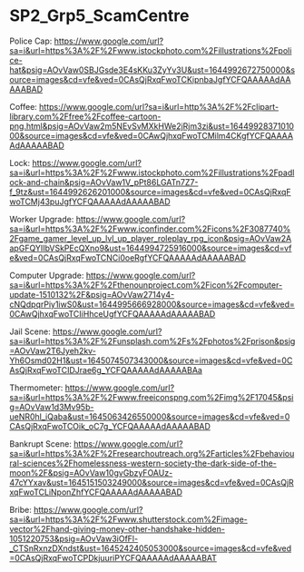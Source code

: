 # SP2_Grp5_ScamCentre

Police Cap:
https://www.google.com/url?sa=i&url=https%3A%2F%2Fwww.istockphoto.com%2Fillustrations%2Fpolice-hat&psig=AOvVaw0SBJGsde3E4sKKu3ZyYv3U&ust=1644992672750000&source=images&cd=vfe&ved=0CAsQjRxqFwoTCKipnbaJgfYCFQAAAAAdAAAAABAD

Coffee:
https://www.google.com/url?sa=i&url=http%3A%2F%2Fclipart-library.com%2Ffree%2Fcoffee-cartoon-png.html&psig=AOvVaw2m5NEvSvMXkHWe2jRjm3zi&ust=1644992837101000&source=images&cd=vfe&ved=0CAwQjhxqFwoTCMilm4CKgfYCFQAAAAAdAAAAABAD

Lock:
https://www.google.com/url?sa=i&url=https%3A%2F%2Fwww.istockphoto.com%2Fillustrations%2Fpadlock-and-chain&psig=AOvVaw1V_pPt86LGATn7Z7-f_9tz&ust=1644992626201000&source=images&cd=vfe&ved=0CAsQjRxqFwoTCMj43puJgfYCFQAAAAAdAAAAABAD

Worker Upgrade:
https://www.google.com/url?sa=i&url=https%3A%2F%2Fwww.iconfinder.com%2Ficons%2F3087740%2Fgame_gamer_level_up_lvl_up_player_roleplay_rpg_icon&psig=AOvVaw2AapGFQYIIbVSkPEcQXno9&ust=1644994725916000&source=images&cd=vfe&ved=0CAsQjRxqFwoTCNCi0oeRgfYCFQAAAAAdAAAAABAD

Computer Upgrade:
https://www.google.com/url?sa=i&url=https%3A%2F%2Fthenounproject.com%2Ficon%2Fcomputer-update-1510132%2F&psig=AOvVaw2714y4-cNQdpqrPiy1iwS0&ust=1644995666928000&source=images&cd=vfe&ved=0CAwQjhxqFwoTCIiHhceUgfYCFQAAAAAdAAAAABAD

Jail Scene:
https://www.google.com/url?sa=i&url=https%3A%2F%2Funsplash.com%2Fs%2Fphotos%2Fprison&psig=AOvVaw2T6Jyeh2kv-Yh6Osmd02H1&ust=1645074507343000&source=images&cd=vfe&ved=0CAsQjRxqFwoTCIDJrae6g_YCFQAAAAAdAAAAABAa

Thermometer:
https://www.google.com/url?sa=i&url=https%3A%2F%2Fwww.freeiconspng.com%2Fimg%2F17045&psig=AOvVaw1d3Mv95b-ueNR0hl_iQaba&ust=1645063426550000&source=images&cd=vfe&ved=0CAsQjRxqFwoTCOik_oC7g_YCFQAAAAAdAAAAABAD

Bankrupt Scene:
https://www.google.com/url?sa=i&url=https%3A%2F%2Fresearchoutreach.org%2Farticles%2Fbehavioural-sciences%2Fhomelessness-western-society-the-dark-side-of-the-moon%2F&psig=AOvVaw10gvGbzyFOAUz-47cYYxav&ust=1645151503249000&source=images&cd=vfe&ved=0CAsQjRxqFwoTCLiNponZhfYCFQAAAAAdAAAAABAD

Bribe:
https://www.google.com/url?sa=i&url=https%3A%2F%2Fwww.shutterstock.com%2Fimage-vector%2Fhand-giving-money-other-handshake-hidden-1051220753&psig=AOvVaw3iOfFl-_CTSnRxnzDXndst&ust=1645242405053000&source=images&cd=vfe&ved=0CAsQjRxqFwoTCPDkjuuriPYCFQAAAAAdAAAAABAT
